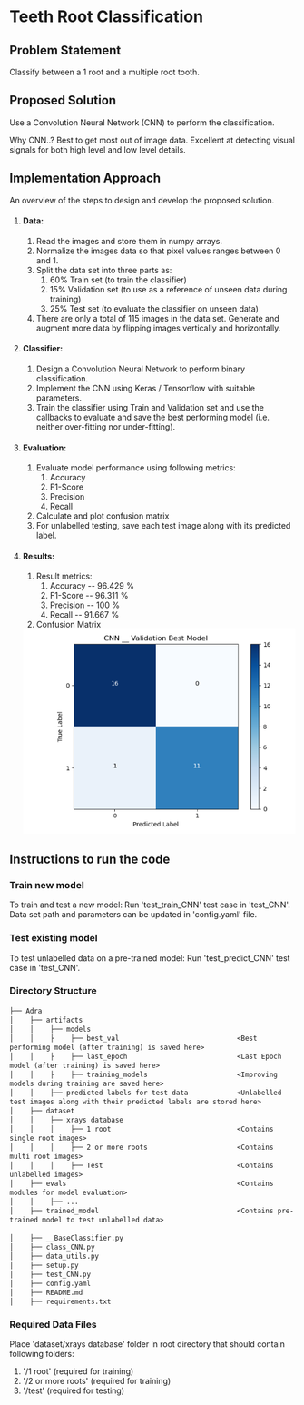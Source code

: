 # Teeth Root Classification

## Problem Statement
Classify between a 1 root and a multiple root tooth.

## Proposed Solution
Use a Convolution Neural Network (CNN) to perform the classification.

Why CNN..? Best to get most out of image data. Excellent at detecting visual signals 
for both high level and low level details.

## Implementation Approach
An overview of the steps to design and develop the proposed solution.
1. #### Data:
    1. Read the images and store them in numpy arrays.
    2. Normalize the images data so that pixel values ranges between 0 and 1.
    3. Split the data set into three parts as:
        1. 60% Train set (to train the classifier)
        2. 15% Validation set (to use as a reference of unseen data during training)
        3. 25% Test set (to evaluate the classifier on unseen data)
    4. There are only a total of 115 images in the data set. Generate and augment more data by flipping images 
    vertically and horizontally.
2. #### Classifier:
    1. Design a Convolution Neural Network to perform binary classification.
    2. Implement the CNN using Keras / Tensorflow with suitable parameters.
    3. Train the classifier using Train and Validation set and use the callbacks to evaluate and save 
    the best performing model (i.e. neither over-fitting nor under-fitting).
    
3. #### Evaluation:
    1. Evaluate model performance using following metrics:
        1. Accuracy
        2. F1-Score
        3. Precision
        4. Recall
    2. Calculate and plot confusion matrix
    3. For unlabelled testing, save each test image along with its predicted label.

4. #### Results:
    1. Result metrics:
        1. Accuracy -- 96.429 %
        2. F1-Score -- 96.311 %
        3. Precision -- 100 %
        4. Recall -- 91.667 %
    2. Confusion Matrix
    
    <img src="https://github.com/alinisarhaider/Adra/blob/master/cm.png?raw=true"/>

## Instructions to run the code
### Train new model
To train and test a new model: Run 'test_train_CNN' test case in 'test_CNN'. Data set path and parameters
 can be updated in 'config.yaml' file.

### Test existing model
To test unlabelled data on a pre-trained model: Run 'test_predict_CNN' test case in 'test_CNN'.

### Directory Structure
```
├── Adra
│    ├── artifacts
│    │    ├── models                                    
│    │    ├    ├── best_val                             <Best performing model (after training) is saved here>
│    │    ├    ├── last_epoch                           <Last Epoch model (after training) is saved here>
│    │    ├    ├── training_models                      <Improving models during training are saved here>
│    │    ├── predicted labels for test data            <Unlabelled test images along with their predicted labels are stored here>
│    ├── dataset
│    │    ├── xrays database                            
│    │    │    ├── 1 root                               <Contains single root images>
│    │    │    ├── 2 or more roots                      <Contains multi root images>
│    │    │    ├── Test                                 <Contains unlabelled images>
│    ├── evals                                          <Contains modules for model evaluation>
│    │    ├── ...
│    ├── trained_model                                  <Contains pre-trained model to test unlabelled data>

│    ├── __BaseClassifier.py
│    ├── class_CNN.py
│    ├── data_utils.py
│    ├── setup.py
│    ├── test_CNN.py
│    ├── config.yaml
│    ├── README.md
│    ├── requirements.txt
```
### Required Data Files
Place 'dataset/xrays database' folder in root directory that should contain following folders:
1. '/1 root'   (required for training)
2. '/2 or more roots'   (required for training)
3. '/test'  (required for testing)

